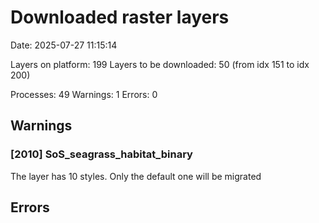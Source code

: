 # Downloaded raster layers

Date: 2025-07-27 11:15:14

Layers on platform: 199
Layers to be downloaded: 50 (from idx 151 to idx 200)

Processes: 49
Warnings: 1
Errors: 0

## Warnings

### [2010] SoS_seagrass_habitat_binary

The layer has 10 styles. Only the default one will be migrated

## Errors

